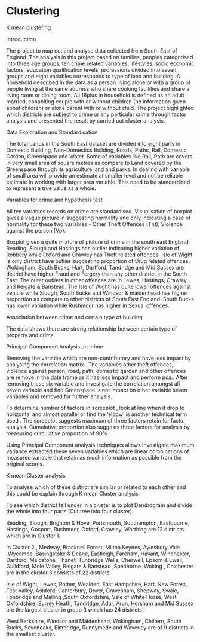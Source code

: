 # Clustering


K mean clustering

Introduction

The project to map out and analyse data collected from South East of England. The analysis in this project based on families, peoples categorised into three age groups, ten crime related variables, lifestyles, socio economic factors, education qualification levels, professions divided into seven groups and eight variables corresponds to type of land and building. A household described in the data as a person living alone or with a group of people living at the same address who share cooking facilities and share a living room or dining room. All 16plus in household is defined as an adult married, cohabiting couple with or without children (no information given about children) or alone parent with or without child. The project highlighted which districts are subject to crime or any particular crime through factor analysis and presented the result by carried out cluster analysis.

Data Exploration and Standardisation

The total Lands in the South East dataset are divided into eight parts in Domestic Building, Non-Domestics Building, Roads, Paths, Rail, Domestic Garden, Greenspace and Water. Some of variables like Rail, Path are covers in very small area of square metres as compare to Land covered by the Greenspace through its agriculture land and parks. In dealing with variable of small area will provide an estimate at smaller level and not be reliable estimate in working with larger area variable. This need to be standardised to represent a true value as a whole.

Variables for crime and hypothesis test


All ten variables records on crime are standardised. Visualisation of boxplot gives a vague picture in suggesting normality and only indicating a case of normality for these two variables - Other Theft Offences (Tht), Violence against the person (Vp).

Boxplot gives a quite mixture of picture of crime in the south east England. Reading, Slough and Hastings has outlier indicating higher variation of Robbery while Oxford and Crawley has Theft related offences. Isle of Wight is only district have outlier suggesting proportion of Drug related offences. Wokingham, South Bucks, Hart, Dartford, Tandridge and Mid Sussex are district have higher Fraud and Forgery than any other district in the South East. The outer outliers in other offences are in Lewes, Hastings, Crawley and Reigate & Banstead. The Isle of Wight has quite lower offences against vehicle while Slough, South Bucks and Windsor & maidenhead has higher proportion as compare to other districts of South East England. South Bucks has lower variation while Rushmoor has higher in Sexual offences.


Association between crime and certain type of building

The data shows there are strong relationship between certain type of property and crime.


Principal Component Analysis on crime 

Removing the variable which are non-contributory and have less impact by analysing the correlation matrix . The variables other theft offences, violence against person, road, path, domestic garden and other offences are remove in the date frame as it has less impact and perform pca.. After removing these six variable and investigate the correlation amongst all seven variable and find Greenspace  is not impact on other variable seven variables and removed for further analysis.

To determine number of factors in screeplot , look at line when it drop to horizontal and almost parallel  or  find the ‘elbow’ is another technical term used . The screeplot suggests maximum of three factors retain for factor analysis. Cumulative proportion also suggests three factors for analysis by measuring cumulative proportion of 90%.

Using Principal Component analysis techniques allows investigate maximum variance extracted these seven variables which are linear combinations of measured variable that retain as much information as possible from the original scores.

K mean Cluster analysis 

To analyse which of these district are similar or related to each other and this could be explain through  K mean Cluster analysis. 

To see which district fall under in a cluster is to plot Dendrogram and divide the whole into four parts (Cut tree into four cluster).


Reading, Slough, Brighton & Hove, Portsmouth, Southampton, Eastbourne, Hastings, Gosport, Rushmoor, Oxford, Crawley, Worthing are 12 districts which are in Cluster 1.

In Cluster 2 , Medway, Bracknell Forest, Milton Keynes, Aylesbury Vale ,Wycombe ,Basingstoke & Deane, Eastleigh, Fareham, Havant, Winchester, Dartford,  Maidstone, Thanet, Tunbridge Wells, Cherwell, Epsom & Ewell, Guildford, Mole Valley, Reigate & Banstead ,Spelthorne ,Woking , Chichester  are in the cluster 3 consists of  22 districts.

Isle of Wight, Lewes, Rother, Wealden, East Hampshire, Hart, New Forest, Test Valley, Ashford, Canterbury, Dover, Gravesham, Shepway, Swale, Tonbridge and Malling ,South Oxfordshire, Vale of White Horse, West Oxfordshire, Surrey Heath, Tandridge, Adur, Arun, Horsham  and Mid Sussex are the largest cluster in group 3 which has  24 districts .

West Berkshire, Windsor and Maidenhead, Wokingham, Chiltern, South Bucks, Sevenoaks, Elmbridge, Runnymede and Waverley are of 9 districts in the smallest cluster.
